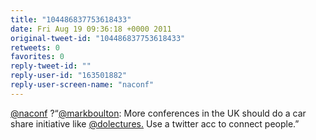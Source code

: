 ```yaml
---
title: "104486837753618433"
date: Fri Aug 19 09:36:18 +0000 2011
original-tweet-id: "104486837753618433"
retweets: 0
favorites: 0
reply-tweet-id: ""
reply-user-id: "163501882"
reply-user-screen-name: "naconf"
---
```

<a href="https://twitter.com/naconf">@naconf</a> ?“<a href="https://twitter.com/markboulton">@markboulton</a>: More conferences in the UK should do a car share initiative like <a href="https://twitter.com/dolectures.">@dolectures.</a> Use a twitter acc to connect people.”
